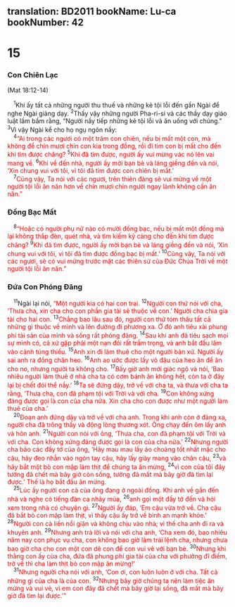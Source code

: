 translation: BD2011
bookName: Lu-ca 
bookNumber: 42
-------

<div class="title"><h1>15</h1><h3>Con Chiên Lạc</h3><p>(Mat 18:12-14)</p></div>
<span class="verse lu_15_1"> <sup>1</sup>Khi ấy tất cả những người thu thuế và những kẻ tội lỗi đến gần Ngài để nghe Ngài giảng dạy. </span>
<span class="verse lu_15_2"><sup>2</sup>Thấy vậy những người Pha-ri-si và các thầy dạy giáo luật lầm bầm rằng, “Người nầy tiếp những kẻ tội lỗi và ăn uống với chúng.” </span>
<span class="verse lu_15_3"><sup>3</sup>Vì vậy Ngài kể cho họ ngụ ngôn nầy:<br/></span>
<span class="verse lu_15_4"> <sup>4</sup><font color="red">“Ai trong các ngươi có một trăm con chiên, nếu bị mất một con, mà không để chín mươi chín con kia trong đồng, rồi đi tìm con bị mất cho đến khi tìm được chăng? </font></span>
<span class="verse lu_15_5"><sup>5</sup><font color="red">Khi đã tìm được, người ấy vui mừng vác nó lên vai mang về. </font></span>
<span class="verse lu_15_6"><sup>6</sup><font color="red">Khi về đến nhà, người ấy mời bạn bè và láng giềng đến và nói, ‘Xin chung vui với tôi, vì tôi đã tìm được con chiên bị mất.’ </font><br/></span>
<span class="verse lu_15_7"> <sup>7</sup><font color="red">Cũng vậy, Ta nói với các ngươi, trên thiên đàng sẽ vui mừng về một người tội lỗi ăn năn hơn về chín mươi chín người ngay lành không cần ăn năn.”</font><br/></span>
<div class="title"><h3>Ðồng Bạc Mất</h3></div>
<span class="verse lu_15_8"> <sup>8</sup><font color="red">“Hoặc có người phụ nữ nào có mười đồng bạc, nếu bị mất một đồng mà lại không thắp đèn, quét nhà, và tìm kiếm kỹ càng cho đến khi tìm được chăng? </font></span>
<span class="verse lu_15_9"><sup>9</sup><font color="red">Khi đã tìm được, người ấy mời bạn bè và láng giềng đến và nói, ‘Xin chung vui với tôi, vì tôi đã tìm được đồng bạc bị mất.’ </font></span>
<span class="verse lu_15_10"><sup>10</sup><font color="red">Cũng vậy, Ta nói với các ngươi, sẽ có vui mừng trước mặt các thiên sứ của Ðức Chúa Trời về một người tội lỗi ăn năn.”</font><br/></span>
<div class="title"><h3>Ðứa Con Phóng Ðãng</h3></div>
<span class="verse lu_15_11"> <sup>11</sup>Ngài lại nói, <font color="red">“Một người kia có hai con trai. </font></span>
<span class="verse lu_15_12"><sup>12</sup><font color="red">Người con thứ nói với cha, ‘Thưa cha, xin cha cho con phần gia tài sẽ thuộc về con.’ Người cha chia gia tài cho hai con. </font></span>
<span class="verse lu_15_13"><sup>13</sup><font color="red">Chẳng bao lâu sau đó, người con thứ tóm thâu tất cả những gì thuộc về mình và lên đường đi phương xa. Ở đó anh tiêu xài phung phí tài sản của mình và sống rất phóng đãng. </font></span>
<span class="verse lu_15_14"><sup>14</sup><font color="red">Sau khi anh đã tiêu sạch mọi sự mình có, cả xứ gặp phải một nạn đói rất trầm trọng, và anh bắt đầu lâm vào cảnh túng thiếu. </font></span>
<span class="verse lu_15_15"><sup>15</sup><font color="red">Anh xin đi làm thuê cho một người bản xứ. Người ấy sai anh ra đồng chăn heo. </font></span>
<span class="verse lu_15_16"><sup>16</sup><font color="red">Anh ao ước được lấy vỏ đậu của heo ăn để ăn cho no, nhưng người ta không cho. </font></span>
<span class="verse lu_15_17"><sup>17</sup><font color="red">Bấy giờ anh mới giác ngộ và nói, ‘Bao nhiêu người làm thuê ở nhà cha ta có cơm bánh ăn không hết, còn ta ở đây lại bị chết đói thể nầy.’ </font></span>
<span class="verse lu_15_18"><sup>18</sup><font color="red">Ta sẽ đứng dậy, trở về với cha ta, và thưa với cha ta rằng, ‘Thưa cha, con đã phạm tội với Trời và với cha. </font></span>
<span class="verse lu_15_19"><sup>19</sup><font color="red">Con không xứng đáng được gọi là con của cha nữa. Xin cha cho con được như một người làm thuê của cha.’</font><br/></span>
<span class="verse lu_15_20"> <sup>20</sup><font color="red">Ðoạn anh đứng dậy và trở về với cha anh. Trong khi anh còn ở đàng xa, người cha đã trông thấy và động lòng thương xót. Ông chạy đến ôm lấy anh và hôn anh. </font></span>
<span class="verse lu_15_21"><sup>21</sup><font color="red">Người con nói với ông, ‘Thưa cha, con đã phạm tội với Trời và với cha. Con không xứng đáng được gọi là con của cha nữa.’ </font></span>
<span class="verse lu_15_22"><sup>22</sup><font color="red">Nhưng người cha bảo các đầy tớ của ông, ‘Hãy mau mau lấy áo choàng tốt nhất mặc cho cậu, hãy đeo nhẫn vào ngón tay cậu, hãy lấy giày mang vào chân cậu, </font></span>
<span class="verse lu_15_23"><sup>23</sup><font color="red">và hãy bắt một bò con mập làm thịt để chúng ta ăn mừng, </font></span>
<span class="verse lu_15_24"><sup>24</sup><font color="red">vì con của tôi đây tưởng đã chết mà bây giờ còn sống, tưởng đã mất mà bây giờ đã tìm lại được.’ Thế là họ bắt đầu ăn mừng.</font><br/></span>
<span class="verse lu_15_25"> <sup>25</sup><font color="red">Lúc ấy người con cả của ông đang ở ngoài đồng. Khi anh về gần đến nhà và nghe có tiếng đàn ca nhảy múa, </font></span>
<span class="verse lu_15_26"><sup>26</sup><font color="red">anh gọi một đầy tớ đến và hỏi xem trong nhà có chuyện gì. </font></span>
<span class="verse lu_15_27"><sup>27</sup><font color="red">Người ấy đáp, ‘Em cậu vừa trở về. Cha cậu đã bắt bò con mập làm thịt, vì thấy cậu ấy trở về bình an mạnh khỏe.’ </font></span>
<span class="verse lu_15_28"><sup>28</sup><font color="red">Người con cả liền nổi giận và không chịu vào nhà; vì thế cha anh đi ra và khuyên anh. </font></span>
<span class="verse lu_15_29"><sup>29</sup><font color="red">Nhưng anh trả lời và nói với cha anh, ‘Cha xem đó, bao nhiêu năm nay con phục vụ cha, con không bao giờ làm trái lệnh cha, nhưng chưa bao giờ cha cho con một con dê con để con vui vẻ với bạn bè. </font></span>
<span class="verse lu_15_30"><sup>30</sup><font color="red">Nhưng khi thằng con ấy của cha, đứa đã phung phí gia tài của cha với phường đĩ điếm, trở về thì cha làm thịt bò con mập ăn mừng!’</font><br/></span>
<span class="verse lu_15_31"> <sup>31</sup><font color="red">Nhưng người cha nói với anh, ‘Con ơi, con luôn luôn ở với cha. Tất cả những gì của cha là của con. </font></span>
<span class="verse lu_15_32"><sup>32</sup><font color="red">Nhưng bây giờ chúng ta nên làm tiệc ăn mừng và vui vẻ, vì em con đây đã chết mà bây giờ lại sống, đã mất mà bây giờ đã tìm lại được.’” </font><br/></span>
